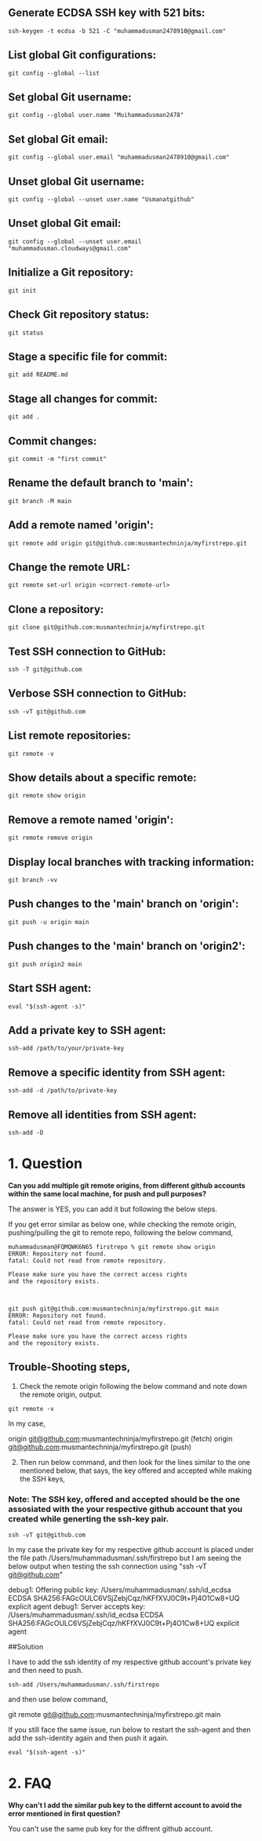 ## Generate ECDSA SSH key with 521 bits:
```
ssh-keygen -t ecdsa -b 521 -C "muhammadusman2478910@gmail.com"
```

## List global Git configurations:
```
git config --global --list
```

## Set global Git username:
```
git config --global user.name "Muihammadusman2478"
```

## Set global Git email:
```
git config --global user.email "muhammadusman2478910@gmail.com"
```

## Unset global Git username:
```
git config --global --unset user.name "Usmanatgithub"
```

## Unset global Git email:
```
git config --global --unset user.email "muhammadusman.cloudways@gmail.com"
```

## Initialize a Git repository:
```
git init
```

## Check Git repository status:
```
git status
```

## Stage a specific file for commit:
```
git add README.md
```

## Stage all changes for commit:
```
git add .
```
## Commit changes:
```
git commit -m "first commit"
```

## Rename the default branch to 'main':
```
git branch -M main
```

## Add a remote named 'origin':
```
git remote add origin git@github.com:musmantechninja/myfirstrepo.git
```

## Change the remote URL:
```
git remote set-url origin <correct-remote-url>
```

## Clone a repository:
```
git clone git@github.com:musmantechninja/myfirstrepo.git
```

## Test SSH connection to GitHub:
```
ssh -T git@github.com
```

## Verbose SSH connection to GitHub:
```
ssh -vT git@github.com
```

## List remote repositories:
```
git remote -v
```

## Show details about a specific remote:
```
git remote show origin
```

## Remove a remote named 'origin':
```
git remote remove origin
```

## Display local branches with tracking information:
```
git branch -vv
```

## Push changes to the 'main' branch on 'origin':
```
git push -u origin main
```

## Push changes to the 'main' branch on 'origin2':
```
git push origin2 main
```

## Start SSH agent:
```
eval "$(ssh-agent -s)"
```

## Add a private key to SSH agent:
```
ssh-add /path/to/your/private-key
```

## Remove a specific identity from SSH agent:
```
ssh-add -d /path/to/private-key
```

## Remove all identities from SSH agent:
```
ssh-add -D
```


#  1. Question

**Can you add multiple git remote origins, from different github accounts within the same local machine, for push and pull purposes?**

The answer is YES, you can add it but following the below steps.

If you  get error similar as below one, while checking the remote origin, pushing/pulling the git to remote repo, following the below command,


```
muhammadusman@FQMQWK6N65 firstrepo % git remote show origin                      
ERROR: Repository not found.
fatal: Could not read from remote repository.

Please make sure you have the correct access rights
and the repository exists.



git push git@github.com:musmantechninja/myfirstrepo.git main  
ERROR: Repository not found.
fatal: Could not read from remote repository.

Please make sure you have the correct access rights
and the repository exists.

```

## Trouble-Shooting steps,

1. Check the remote origin following the below command and note down the remote origin, output.

```
git remote -v 
```

In my case,

origin	git@github.com:musmantechninja/myfirstrepo.git (fetch)
origin	git@github.com:musmantechninja/myfirstrepo.git (push)

2. Then run below command, and then look for the lines similar to the one mentioned below, that says, the key offered and accepted while making the SSH keys,

### Note: The SSH key, offered and accepted should be the one assosiated with the your respective github account that you created while generting the ssh-key pair.

```
ssh -vT git@github.com
```

In my case the private key for my respective github account is placed under the file path  /Users/muhammadusman/.ssh/firstrepo but I am seeing the below output when testing the ssh connection using "ssh -vT git@github.com"
 
debug1: Offering public key: /Users/muhammadusman/.ssh/id_ecdsa ECDSA SHA256:FAGcOULC6VSjZebjCqz/hKFfXVJ0C9t+Pj4O1Cw8+UQ explicit agent
debug1: Server accepts key: /Users/muhammadusman/.ssh/id_ecdsa ECDSA SHA256:FAGcOULC6VSjZebjCqz/hKFfXVJ0C9t+Pj4O1Cw8+UQ explicit agent




##Solution


I have to add the ssh identity of my respective github account's private key and then need to push.

```
ssh-add /Users/muhammadusman/.ssh/firstrepo
```

and then use below command,


git remote git@github.com:musmantechninja/myfirstrepo.git main


If you still face the same issue, run below to restart the ssh-agent and then add the ssh-identity again and then push it again.

```
eval "$(ssh-agent -s)"
```

# 2. FAQ


**Why can't I add the similar pub key to the differnt account to avoid the error mentioned in first question?**

You can't use the same pub key for the diffrent github account.


 

